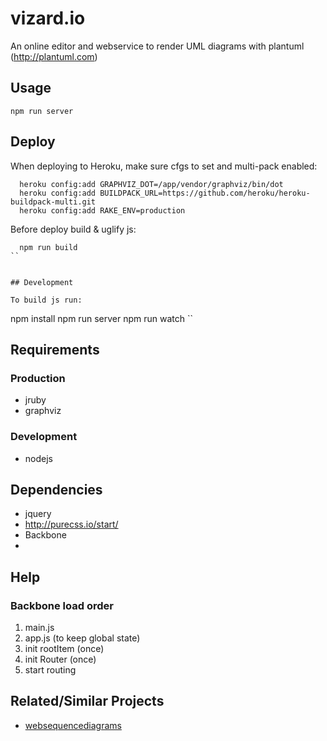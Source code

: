 # vizard.io

An online editor and webservice to render UML diagrams with plantuml (http://plantuml.com)


## Usage

```
npm run server
```

## Deploy

When deploying to Heroku, make sure cfgs to set and multi-pack enabled:

```
  heroku config:add GRAPHVIZ_DOT=/app/vendor/graphviz/bin/dot
  heroku config:add BUILDPACK_URL=https://github.com/heroku/heroku-buildpack-multi.git
  heroku config:add RAKE_ENV=production
```

Before deploy build & uglify js:

```
  npm run build
``


## Development

To build js run:

```
  npm install
  npm run server
  npm run watch
``


## Requirements

### Production
  - jruby
  - graphviz

### Development
  - nodejs


## Dependencies
  - jquery
  - http://purecss.io/start/
  - Backbone
  -


## Help

### Backbone load order

  1. main.js
  2. app.js (to keep global state)
  3. init rootItem (once)
  4. init Router (once)
  5. start routing


## Related/Similar Projects

  * [websequencediagrams](https://www.websequencediagrams.com)
